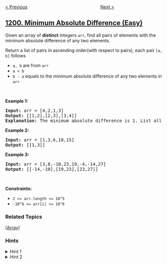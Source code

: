 <!--|This file generated by command(leetcode description); DO NOT EDIT.    |-->
<!--+----------------------------------------------------------------------+-->
<!--|@author    openset <openset.wang@gmail.com>                           |-->
<!--|@link      https://github.com/openset                                 |-->
<!--|@home      https://github.com/openset/leetcode                        |-->
<!--+----------------------------------------------------------------------+-->

[< Previous](../minimum-time-to-build-blocks "Minimum Time to Build Blocks")
　　　　　　　　　　　　　　　　
[Next >](../ugly-number-iii "Ugly Number III")

## [1200. Minimum Absolute Difference (Easy)](https://leetcode.com/problems/minimum-absolute-difference "最小绝对差")

<p>Given an&nbsp;array&nbsp;of <strong>distinct</strong>&nbsp;integers <code>arr</code>, find all pairs of elements with the minimum absolute difference of any two elements.&nbsp;</p>

<p>Return a list of pairs in ascending order(with respect to pairs), each pair <code>[a, b]</code> follows</p>

<ul>
	<li><code>a, b</code> are from <code>arr</code></li>
	<li><code>a &lt; b</code></li>
	<li><code>b - a</code>&nbsp;equals to the minimum absolute difference of any two elements in <code>arr</code></li>
</ul>

<p>&nbsp;</p>
<p><strong>Example 1:</strong></p>

<pre>
<strong>Input:</strong> arr = [4,2,1,3]
<strong>Output:</strong> [[1,2],[2,3],[3,4]]
<strong>Explanation: </strong>The minimum absolute difference is 1. List all pairs with difference equal to 1 in ascending order.</pre>

<p><strong>Example 2:</strong></p>

<pre>
<strong>Input:</strong> arr = [1,3,6,10,15]
<strong>Output:</strong> [[1,3]]
</pre>

<p><strong>Example 3:</strong></p>

<pre>
<strong>Input:</strong> arr = [3,8,-10,23,19,-4,-14,27]
<strong>Output:</strong> [[-14,-10],[19,23],[23,27]]
</pre>

<p>&nbsp;</p>
<p><strong>Constraints:</strong></p>

<ul>
	<li><code>2 &lt;= arr.length &lt;= 10^5</code></li>
	<li><code>-10^6 &lt;= arr[i] &lt;= 10^6</code></li>
</ul>

### Related Topics
  [[Array](../../tag/array/README.md)]

### Hints
<details>
<summary>Hint 1</summary>
Find the minimum absolute difference between two elements in the array.
</details>

<details>
<summary>Hint 2</summary>
The minimum absolute difference must be a difference between two consecutive elements in the sorted array.
</details>
